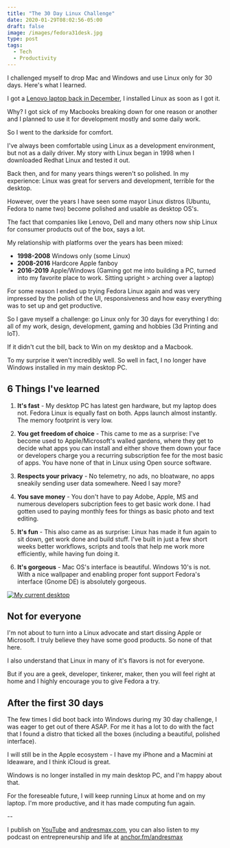 ```yaml
---
title: "The 30 Day Linux Challenge"
date: 2020-01-29T08:02:56-05:00
draft: false
image: /images/fedora31desk.jpg
type: post
tags:
  - Tech
  - Productivity
---
```


I challenged myself to drop Mac and Windows and use Linux only for 30 days. Here's what I learned.

<!--more-->

I got a [Lenovo laptop back in December](https://www.youtube.com/watch?v=T74Lg9Isv-8), I installed Linux as soon as I got it.

Why? I got sick of my Macbooks breaking down for one reason or another and I planned to use it for development mostly and some daily work.

So I went to the darkside for comfort.

I've always been comfortable using Linux as a development environment, but not as a daily driver. My story with Linux began in 1998 when I downloaded Redhat Linux and tested it out.

Back then, and for many years things weren't so polished. In my experience: Linux was great for servers and development, terrible for the desktop.

However, over the years I have seen some mayor Linux distros (Ubuntu, Fedora to name two) become polished and usable as desktop OS's.

The fact that companies like Lenovo, Dell and many others now ship Linux for consumer products out of the box, says a lot.

My relationship with platforms over the years has been mixed:

- **1998-2008** Windows only (some Linux)
- **2008-2016** Hardcore Apple fanboy
- **2016-2019** Apple/Windows (Gaming got me into building a PC, turned into my favorite place to work. Sitting upright > arching over a laptop)

For some reason I ended up trying Fedora Linux again and was very impressed by the polish of the UI, responsiveness and how easy everything was to set up and get productive.

So I gave myself a challenge: go Linux only for 30 days for everything I do: all of my work, design, development, gaming and hobbies (3d Printing and IoT).

If it didn't cut the bill, back to Win on my desktop and a Macbook.

To my surprise it wen't incredibly well. So well in fact, I no longer have Windows installed in my main desktop PC.

## 6 Things I've learned

1. **It's fast** - My desktop PC has latest gen hardware, but my laptop does not. Fedora Linux is equally fast on both. Apps launch almost instantly. The memory footprint is very low.
2. **You get freedom of choice** - This came to me as a surprise: I've become used to Apple/Microsoft's walled gardens, where they get to decide what apps you can install and either shove them down your face or developers charge you a recurring subscription fee for the most basic of apps. You have none of that in Linux using Open source software.
3. **Respects your privacy** - No telemetry, no ads, no bloatware, no apps sneakily sending user data somewhere. Need I say more?
4. **You save money** - You don't have to pay Adobe, Apple, MS and numerous developers subcription fees to get basic work done. I had gotten used to paying monthly fees for things as basic photo and text editing.
5. **It's fun** - This also came as as surprise: Linux has made it fun again to sit down, get work done and build stuff. I've built in just a few short weeks better workflows, scripts and tools that help me work more efficiently, while having fun doing it.

6. **It's gorgeous** - Mac OS's interface is beautiful. Windows 10's is not. With a nice wallpaper and enabling proper font support Fedora's interface (Gnome DE) is absolutely gorgeous.

[![My current desktop](/images/fedora31desk.jpg)](/images/fedora31desk.jpg)

## Not for everyone

I'm not about to turn into a Linux advocate and start dissing Apple or Microsoft. I truly believe they have some good products. So none of that here.

I also understand that Linux in many of it's flavors is not for everyone.

But if you are a geek, developer, tinkerer, maker, then you will feel right at home and I highly encourage you to give Fedora a try.

## After the first 30 days

The few times I did boot back into Windows during my 30 day challenge, I was eager to get out of there ASAP. For me it has a lot to do with the fact that I found a distro that ticked all the boxes (including a beautiful, polished interface).

I will still be in the Apple ecosystem - I have my iPhone and a Macmini at Ideaware, and I think iCloud is great.

Windows is no longer installed in my main desktop PC, and I'm happy about that.

For the foreseable future, I will keep running Linux at home and on my laptop. I'm more productive, and it has made computing fun again.

--


I publish on [YouTube][1] and [andresmax.com][2], you can also listen to my podcast on entrepreneurship and life at [anchor.fm/andresmax][3]

 [1]: https://www.youtube.com/andresmax
 [2]: https://www.andresmax.com/
 [3]: https://anchor.fm/andresmax
